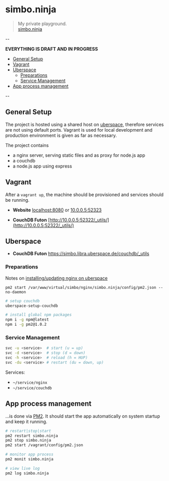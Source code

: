 simbo.ninja
===========

  > My private playground.  
  > [simbo.ninja](http://simbo.ninja/)

--

**EVERYTHING IS DRAFT AND IN PROGRESS**

<!-- MarkdownTOC -->

- [General Setup](#general-setup)
- [Vagrant](#vagrant)
- [Uberspace](#uberspace)
  - [Preparations](#preparations)
  - [Service Management](#service-management)
- [App process management](#app-process-management)

<!-- /MarkdownTOC -->

--

## General Setup

The project is hosted using a shared host on [uberspace](https://uberspace.de/),
therefore services are not using default ports.
Vagrant is used for local development and production environment is given as far
as necessary.

The project contains

  - a nginx server, serving static files and as proxy for node.js app
  - a couchdb
  - a node.js app using express


## Vagrant

After a `vagrant up`, the machine should be provisioned and services should be
running.

  - **Website** [localhost:8080](http://localhost:8080/) or [10.0.0.5:52323](http://10.0.0.5:52323/)

  - **CouchDB Futon** [http://10.0.0.5:52322/_utils/](http://10.0.0.5:52322/_utils/)


## Uberspace

  - **CouchDB Futon** https://simbo.libra.uberspace.de/couchdb/_utils


### Preparations

Notes on [installing/updating nginx on uberspace](https://gist.github.com/simbo/bbee1099782811b88efa)

`pm2 start /var/www/virtual/simbo/nginx/simbo.ninja/config/pm2.json --no-daemon`

``` sh
# setup couchdb
uberspace-setup-couchdb

# install global npm packages
npm i -g npm@latest
npm i -g pm2@1.0.2
```


### Service Management

``` bash
svc -u <service>  # start (u = up)
svc -d <service>  # stop (d = down)
svc -h <service>  # reload (h = HUP)
svc -du <service> # restart (du = down, up)
```

Services:

  - `~/service/nginx`
  - `~/service/couchdb`


## App process management

...is done via [PM2](https://github.com/Unitech/pm2).
It should start the app automatically on system startup and keep it running.

``` bash
# restart|stop|start
pm2 restart simbo.ninja
pm2 stop simbo.ninja
pm2 start /vagrant/config/pm2.json

# monitor app process
pm2 monit simbo.ninja

# view live log
pm2 log simbo.ninja
```
